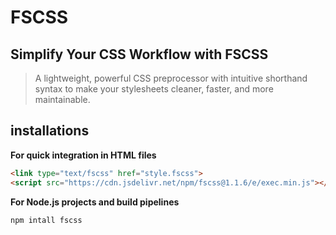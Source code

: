 # FSCSS
## Simplify Your CSS Workflow with FSCSS
> A lightweight, powerful CSS preprocessor with intuitive shorthand syntax to make your stylesheets cleaner, faster, and more maintainable.
## installations
**For quick integration in HTML files**
```html
<link type="text/fscss" href="style.fscss">
<script src="https://cdn.jsdelivr.net/npm/fscss@1.1.6/e/exec.min.js"></script>
```
**For Node.js projects and build pipelines**
```bash
npm intall fscss
```

